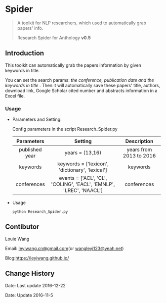 # Spider

> A toolkit for NLP researchers, which used to automatically grab papers' info. 
>
> Research Spider for Anthology **v0.5**

## Introduction

This toolkit can automatically grab the papers information by given keywords in title. 

You can set the search params: *the conference, publication date and the keywords in title* . Then it will automatically save these papers' title, authors, download link, Google Scholar cited number and abstracts information in a Excel file.

### Usage

- Parameters and Setting:

  Config parameters in the script Research_Spider.py

  |   Parameters   |                 Setting                  |       Description       |
  | :------------: | :--------------------------------------: | :---------------------: |
  | published year |             years = (13,16)              | years from 2013 to 2016 |
  |    keywords    | keywords = ['lexicon', 'dictionary', 'lexical'] |        keywords         |
  |  conferences   | events = ['ACL', 'CL', 'COLING', 'EACL', 'EMNLP', 'LREC', 'NAACL'] |       conferences       |


- Usage

  ```shell
  python Research_Spider.py
  ```

## Contibutor

Louie Wang

Email: leyiwang.cn@gmail.com(or wangleyi123@yeah.net)

Blog:https://leyiwang.github.io/

## Change History

Date: Last update 2016-12-22

Date: Update 2016-11-5




